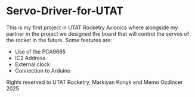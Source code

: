 # Servo-Driver-for-UTAT

This is my first project in UTAT Rocketry Avionics where alongside my partner in the project we designed the board that will control the servos of the rocket in the future.
Some features are:
- Use of the PCA9685
- IC2 Address
- External clock
- Connection to Arduino

Rights reserved to UTAT Rocketry, Markiyan Konyk and Memo Ozdincer 2025
